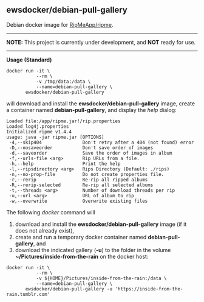 ## ewsdocker/debian-pull-gallery

Debian docker image for [RipMeApp/ripme](https://github.com/RipMeApp/ripme).
____  

**NOTE:**  This project is currently under development, and **NOT** ready for use.  
____  

**Usage (Standard)**

```
docker run -it \
           --rm \
           -v /tmp/data:/data \
           --name=debian-pull-gallery \
       ewsdocker/debian-pull-gallery  

```
will download and install the **ewsdocker/debian-pull-gallery** image, create a container named **debian-pull-gallery**, and display the _help_ dialog:  

```
Loaded file:/app/ripme.jar!/rip.properties
Loaded log4j.properties
Initialized ripme v1.4.4
usage: java -jar ripme.jar [OPTIONS]
 -4,--skip404               Don't retry after a 404 (not found) error
 -D,--nosaveorder           Don't save order of images
 -d,--saveorder             Save the order of images in album
 -f,--urls-file <arg>       Rip URLs from a file.
 -h,--help                  Print the help
 -l,--ripsdirectory <arg>   Rips Directory (Default: ./rips)
 -n,--no-prop-file          Do not create properties file.
 -r,--rerip                 Re-rip all ripped albums
 -R,--rerip-selected        Re-rip all selected albums
 -t,--threads <arg>         Number of download threads per rip
 -u,--url <arg>             URL of album to rip
 -w,--overwrite             Overwrite existing files

```

The following _docker_ command will 
1. download and install the **ewsdocker/debian-pull-gallery** image (if it does not already exist),  
2. create and run a temporary docker container named **debian-pull-gallery**, and  
3. download the indicated gallery (**-u**) to the folder in the volume **~/Pictures/inside-from-the-rain** on the docker host:

```
docker run -it \
           --rm \
           -v ${HOME}/Pictures/inside-from-the-rain:/data \
           --name=debian-pull-gallery \
       ewsdocker/debian-pull-gallery -u 'https://inside-from-the-rain.tumblr.com'
```
